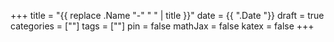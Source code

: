 +++
title = "{{ replace .Name "-" " " | title }}"
date = {{ ".Date "}}
draft = true
categories = [""]
tags = [""]
pin = false
mathJax = false
katex = false
+++